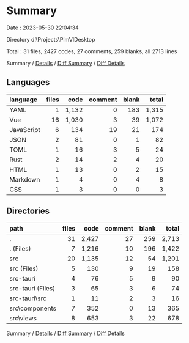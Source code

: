 # Summary

Date : 2023-05-30 22:04:34

Directory d:\\Projects\\PimVIDesktop

Total : 31 files,  2427 codes, 27 comments, 259 blanks, all 2713 lines

Summary / [Details](details.md) / [Diff Summary](diff.md) / [Diff Details](diff-details.md)

## Languages
| language | files | code | comment | blank | total |
| :--- | ---: | ---: | ---: | ---: | ---: |
| YAML | 1 | 1,132 | 0 | 183 | 1,315 |
| Vue | 16 | 1,030 | 3 | 39 | 1,072 |
| JavaScript | 6 | 134 | 19 | 21 | 174 |
| JSON | 2 | 81 | 0 | 1 | 82 |
| TOML | 1 | 16 | 3 | 5 | 24 |
| Rust | 2 | 14 | 2 | 4 | 20 |
| HTML | 1 | 13 | 0 | 2 | 15 |
| Markdown | 1 | 4 | 0 | 4 | 8 |
| CSS | 1 | 3 | 0 | 0 | 3 |

## Directories
| path | files | code | comment | blank | total |
| :--- | ---: | ---: | ---: | ---: | ---: |
| . | 31 | 2,427 | 27 | 259 | 2,713 |
| . (Files) | 7 | 1,216 | 10 | 196 | 1,422 |
| src | 20 | 1,135 | 12 | 54 | 1,201 |
| src (Files) | 5 | 130 | 9 | 19 | 158 |
| src-tauri | 4 | 76 | 5 | 9 | 90 |
| src-tauri (Files) | 3 | 65 | 3 | 6 | 74 |
| src-tauri\\src | 1 | 11 | 2 | 3 | 16 |
| src\\components | 7 | 352 | 0 | 13 | 365 |
| src\\views | 8 | 653 | 3 | 22 | 678 |

Summary / [Details](details.md) / [Diff Summary](diff.md) / [Diff Details](diff-details.md)